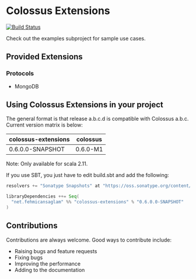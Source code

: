 # Colossus Extensions

[![Build Status](https://travis-ci.org/fehmicansaglam/colossus-extensions.svg?branch=master)](https://travis-ci.org/fehmicansaglam/colossus-extensions)

Check out the examples subproject for sample use cases.

## Provided Extensions

### Protocols

* MongoDB

## Using Colossus Extensions in your project

The general format is that release a.b.c.d is compatible with Colossus a.b.c.
Current version matrix is below:

| colossus-extensions              | colossus                     |
|----------------------------------|------------------------------|
| 0.6.0.0-SNAPSHOT                 | 0.6.0-M1                     |

Note: Only available for scala 2.11.

If you use SBT, you just have to edit build.sbt and add the following:

```scala
resolvers += "Sonatype Snapshots" at "https://oss.sonatype.org/content/repositories/snapshots/"

libraryDependencies ++= Seq(
  "net.fehmicansaglam" %% "colossus-extensions" % "0.6.0.0-SNAPSHOT"
)
```

## Contributions
Contributions are always welcome. Good ways to contribute include:

* Raising bugs and feature requests
* Fixing bugs
* Improving the performance
* Adding to the documentation
